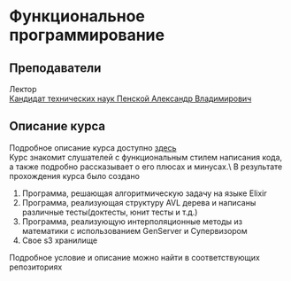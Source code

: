 # Функциональное программирование

## Преподаватели

Лектор\
[Кандидат технических наук Пенской Александр Владимирович](https://edu.itmo.ru/ru/lecturers_and_professors/142415)


## Описание курса

Подробное описание курса доступно [здесь](resources/Course.md)\
Курс знакомит слушателей с функциональным стилем написания кода, а также подробно рассказывает о его плюсах и минусах.\ В результате прохождения курса было создано
1) Программа, решающая алгоритмическую задачу на языке Elixir
2) Программа, реализующая структуру AVL дерева и написаны различные тесты(доктесты, юнит тесты и т.д.) 
3) Программа, реализующую интерполяционные методы из математики с использованием GenServer и Супервизором
4) Свое s3 хранилище

Подробное условие и описание можно найти в соответствующих репозиториях
